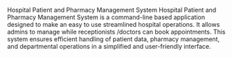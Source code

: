 Hospital Patient and Pharmacy Management System 
Hospital Patient and Pharmacy Management System is a
command-line based application designed to make an easy to
use streamlined hospital operations. It allows admins to
manage while receptionists /doctors can book appointments.
This system ensures efficient handling of patient data,
pharmacy management, and departmental operations in a
simplified and user-friendly interface.
